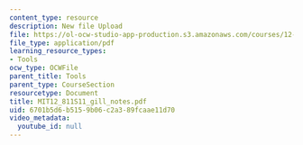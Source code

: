 ```yaml
---
content_type: resource
description: New file Upload
file: https://ol-ocw-studio-app-production.s3.amazonaws.com/courses/12-811-tropical-meteorology-spring-2011/6701b5d6b5159b06c2a389fcaae11d70_MIT12_811S11_gill_notes.pdf
file_type: application/pdf
learning_resource_types:
- Tools
ocw_type: OCWFile
parent_title: Tools
parent_type: CourseSection
resourcetype: Document
title: MIT12_811S11_gill_notes.pdf
uid: 6701b5d6-b515-9b06-c2a3-89fcaae11d70
video_metadata:
  youtube_id: null
---
```

